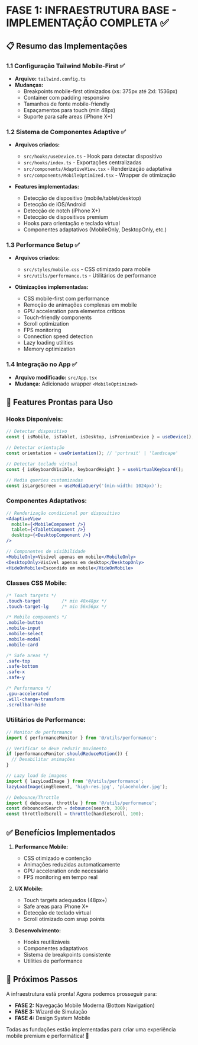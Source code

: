# FASE 1: INFRAESTRUTURA BASE - IMPLEMENTAÇÃO COMPLETA ✅

## 📋 Resumo das Implementações

### 1.1 Configuração Tailwind Mobile-First ✅
- **Arquivo:** `tailwind.config.ts`
- **Mudanças:**
  - Breakpoints mobile-first otimizados (xs: 375px até 2xl: 1536px)
  - Container com padding responsivo
  - Tamanhos de fonte mobile-friendly
  - Espaçamentos para touch (min 48px)
  - Suporte para safe areas (iPhone X+)

### 1.2 Sistema de Componentes Adaptive ✅
- **Arquivos criados:**
  - `src/hooks/useDevice.ts` - Hook para detectar dispositivo
  - `src/hooks/index.ts` - Exportações centralizadas
  - `src/components/AdaptiveView.tsx` - Renderização adaptativa
  - `src/components/MobileOptimized.tsx` - Wrapper de otimização

- **Features implementadas:**
  - Detecção de dispositivo (mobile/tablet/desktop)
  - Detecção de iOS/Android
  - Detecção de notch (iPhone X+)
  - Detecção de dispositivos premium
  - Hooks para orientação e teclado virtual
  - Componentes adaptativos (MobileOnly, DesktopOnly, etc.)

### 1.3 Performance Setup ✅
- **Arquivos criados:**
  - `src/styles/mobile.css` - CSS otimizado para mobile
  - `src/utils/performance.ts` - Utilitários de performance

- **Otimizações implementadas:**
  - CSS mobile-first com performance
  - Remoção de animações complexas em mobile
  - GPU acceleration para elementos críticos
  - Touch-friendly components
  - Scroll optimization
  - FPS monitoring
  - Connection speed detection
  - Lazy loading utilities
  - Memory optimization

### 1.4 Integração no App ✅
- **Arquivo modificado:** `src/App.tsx`
- **Mudança:** Adicionado wrapper `<MobileOptimized>` 

## 🚀 Features Prontas para Uso

### Hooks Disponíveis:
```typescript
// Detectar dispositivo
const { isMobile, isTablet, isDesktop, isPremiumDevice } = useDevice();

// Detectar orientação
const orientation = useOrientation(); // 'portrait' | 'landscape'

// Detectar teclado virtual
const { isKeyboardVisible, keyboardHeight } = useVirtualKeyboard();

// Media queries customizadas
const isLargeScreen = useMediaQuery('(min-width: 1024px)');
```

### Componentes Adaptativos:
```jsx
// Renderização condicional por dispositivo
<AdaptiveView
  mobile={<MobileComponent />}
  tablet={<TabletComponent />}
  desktop={<DesktopComponent />}
/>

// Componentes de visibilidade
<MobileOnly>Visível apenas em mobile</MobileOnly>
<DesktopOnly>Visível apenas em desktop</DesktopOnly>
<HideOnMobile>Escondido em mobile</HideOnMobile>
```

### Classes CSS Mobile:
```css
/* Touch targets */
.touch-target        /* min 48x48px */
.touch-target-lg     /* min 56x56px */

/* Mobile components */
.mobile-button
.mobile-input
.mobile-select
.mobile-modal
.mobile-card

/* Safe areas */
.safe-top
.safe-bottom
.safe-x
.safe-y

/* Performance */
.gpu-accelerated
.will-change-transform
.scrollbar-hide
```

### Utilitários de Performance:
```typescript
// Monitor de performance
import { performanceMonitor } from '@/utils/performance';

// Verificar se deve reduzir movimento
if (performanceMonitor.shouldReduceMotion()) {
  // Desabilitar animações
}

// Lazy load de imagens
import { lazyLoadImage } from '@/utils/performance';
lazyLoadImage(imgElement, 'high-res.jpg', 'placeholder.jpg');

// Debounce/Throttle
import { debounce, throttle } from '@/utils/performance';
const debouncedSearch = debounce(search, 300);
const throttledScroll = throttle(handleScroll, 100);
```

## ✅ Benefícios Implementados

1. **Performance Mobile:**
   - CSS otimizado e contenção
   - Animações reduzidas automaticamente
   - GPU acceleration onde necessário
   - FPS monitoring em tempo real

2. **UX Mobile:**
   - Touch targets adequados (48px+)
   - Safe areas para iPhone X+
   - Detecção de teclado virtual
   - Scroll otimizado com snap points

3. **Desenvolvimento:**
   - Hooks reutilizáveis
   - Componentes adaptativos
   - Sistema de breakpoints consistente
   - Utilities de performance

## 📝 Próximos Passos

A infraestrutura está pronta! Agora podemos prosseguir para:
- **FASE 2:** Navegação Mobile Moderna (Bottom Navigation)
- **FASE 3:** Wizard de Simulação
- **FASE 4:** Design System Mobile

Todas as fundações estão implementadas para criar uma experiência mobile premium e performática! 🚀
